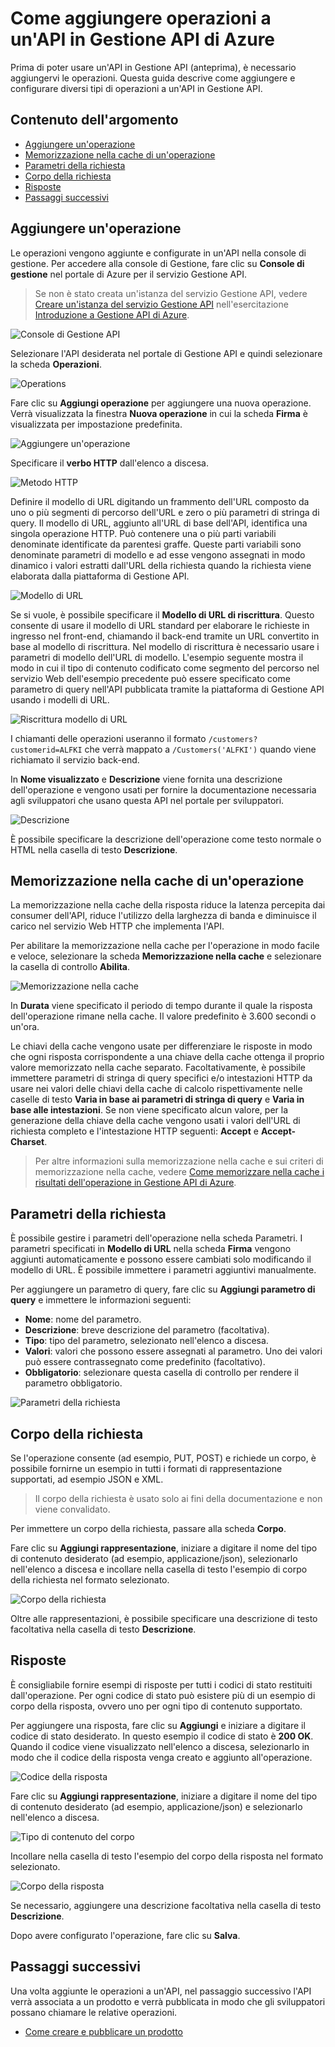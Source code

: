 ﻿<properties 
	pageTitle="Come aggiungere operazioni a un'API in Gestione API di Azure" 
	description="Informazioni su come aggiungere operazioni a un'API in Gestione API di Azure." 
	services="api-management" 
	documentationCenter="" 
	authors="steved0x" 
	manager="dwrede" 
	editor=""/>

<tags 
	ms.service="api-management" 
	ms.workload="mobile" 
	ms.tgt_pltfrm="na" 
	ms.devlang="na" 
	ms.topic="article" 
	ms.date="11/18/2014" 
	ms.author="sdanie"/>

# Come aggiungere operazioni a un'API in Gestione API di Azure

Prima di poter usare un'API in Gestione API (anteprima), è necessario aggiungervi le operazioni. Questa guida descrive come aggiungere e configurare diversi tipi di operazioni a un'API in Gestione API.

## Contenuto dell'argomento

-   [Aggiungere un'operazione][Aggiungere un'operazione]
-   [Memorizzazione nella cache di un'operazione][Memorizzazione nella cache di un'operazione]
-   [Parametri della richiesta][Parametri della richiesta]
-   [Corpo della richiesta][Corpo della richiesta]
-   [Risposte][Risposte]
-   [Passaggi successivi][Passaggi successivi]

## <a name="add-operation"> </a>Aggiungere un'operazione

Le operazioni vengono aggiunte e configurate in un'API nella console di gestione. Per accedere alla console di Gestione, fare clic su **Console di gestione** nel portale di Azure per il servizio Gestione API.

> Se non è stato creata un'istanza del servizio Gestione API, vedere [Creare un'istanza del servizio Gestione API][Creare un'istanza del servizio Gestione API] nell'esercitazione [Introduzione a Gestione API di Azure][Introduzione a Gestione API di Azure].

![Console di Gestione API][Console di Gestione API]

Selezionare l'API desiderata nel portale di Gestione API e quindi selezionare la scheda **Operazioni**.

![Operations][Operations]

Fare clic su **Aggiungi operazione** per aggiungere una nuova operazione. Verrà visualizzata la finestra **Nuova operazione** in cui la scheda **Firma** è visualizzata per impostazione predefinita.

![Aggiungere un'operazione][1]

Specificare il **verbo HTTP** dall'elenco a discesa.

![Metodo HTTP][Metodo HTTP]

Definire il modello di URL digitando un frammento dell'URL composto da uno o più segmenti di percorso dell'URL e zero o più parametri di stringa di query. Il modello di URL, aggiunto all'URL di base dell'API, identifica una singola operazione HTTP. Può contenere una o più parti variabili denominate identificate da parentesi graffe. Queste parti variabili sono denominate parametri di modello e ad esse vengono assegnati in modo dinamico i valori estratti dall'URL della richiesta quando la richiesta viene elaborata dalla piattaforma di Gestione API.

![Modello di URL][Modello di URL]

Se si vuole, è possibile specificare il **Modello di URL di riscrittura**. Questo consente di usare il modello di URL standard per elaborare le richieste in ingresso nel front-end, chiamando il back-end tramite un URL convertito in base al modello di riscrittura. Nel modello di riscrittura è necessario usare i parametri di modello dell'URL di modello. L'esempio seguente mostra il modo in cui il tipo di contenuto codificato come segmento del percorso nel servizio Web dell'esempio precedente può essere specificato come parametro di query nell'API pubblicata tramite la piattaforma di Gestione API usando i modelli di URL.

![Riscrittura modello di URL][Riscrittura modello di URL]

I chiamanti delle operazioni useranno il formato `/customers?customerid=ALFKI` che verrà mappato a `/Customers('ALFKI')` quando viene richiamato il servizio back-end.

In **Nome visualizzato** e **Descrizione** viene fornita una descrizione dell'operazione e vengono usati per fornire la documentazione necessaria agli sviluppatori che usano questa API nel portale per sviluppatori.

![Descrizione][Descrizione]

È possibile specificare la descrizione dell'operazione come testo normale o HTML nella casella di testo **Descrizione**.

## <a name="operation-caching"> </a>Memorizzazione nella cache di un'operazione

La memorizzazione nella cache della risposta riduce la latenza percepita dai consumer dell'API, riduce l'utilizzo della larghezza di banda e diminuisce il carico nel servizio Web HTTP che implementa l'API.

Per abilitare la memorizzazione nella cache per l'operazione in modo facile e veloce, selezionare la scheda **Memorizzazione nella cache** e selezionare la casella di controllo **Abilita**.

![Memorizzazione nella cache][Memorizzazione nella cache]

In **Durata** viene specificato il periodo di tempo durante il quale la risposta dell'operazione rimane nella cache. Il valore predefinito è 3.600 secondi o un'ora.

Le chiavi della cache vengono usate per differenziare le risposte in modo che ogni risposta corrispondente a una chiave della cache ottenga il proprio valore memorizzato nella cache separato. Facoltativamente, è possibile immettere parametri di stringa di query specifici e/o intestazioni HTTP da usare nei valori delle chiavi della cache di calcolo rispettivamente nelle caselle di testo **Varia in base ai parametri di stringa di query** e **Varia in base alle intestazioni**. Se non viene specificato alcun valore, per la generazione della chiave della cache vengono usati i valori dell'URL di richiesta completo e l'intestazione HTTP seguenti: **Accept** e **Accept-Charset**.

> Per altre informazioni sulla memorizzazione nella cache e sui criteri di memorizzazione nella cache, vedere [Come memorizzare nella cache i risultati dell'operazione in Gestione API di Azure][Come memorizzare nella cache i risultati dell'operazione in Gestione API di Azure].

## <a name="request-parameters"> </a>Parametri della richiesta

È possibile gestire i parametri dell'operazione nella scheda Parametri. I parametri specificati in **Modello di URL** nella scheda **Firma** vengono aggiunti automaticamente e possono essere cambiati solo modificando il modello di URL. È possibile immettere i parametri aggiuntivi manualmente.

Per aggiungere un parametro di query, fare clic su **Aggiungi parametro di query** e immettere le informazioni seguenti:

-   **Nome**: nome del parametro.
-   **Descrizione**: breve descrizione del parametro (facoltativa).
-   **Tipo**: tipo del parametro, selezionato nell'elenco a discesa.
-   **Valori**: valori che possono essere assegnati al parametro. Uno dei valori può essere contrassegnato come predefinito (facoltativo).
-   **Obbligatorio**: selezionare questa casella di controllo per rendere il parametro obbligatorio.

![Parametri della richiesta][2]

## <a name="request-body"> </a>Corpo della richiesta

Se l'operazione consente (ad esempio, PUT, POST) e richiede un corpo, è possibile fornirne un esempio in tutti i formati di rappresentazione supportati, ad esempio JSON e XML.

> Il corpo della richiesta è usato solo ai fini della documentazione e non viene convalidato.

Per immettere un corpo della richiesta, passare alla scheda **Corpo**.

Fare clic su **Aggiungi rappresentazione**, iniziare a digitare il nome del tipo di contenuto desiderato (ad esempio, applicazione/json), selezionarlo nell'elenco a discesa e incollare nella casella di testo l'esempio di corpo della richiesta nel formato selezionato.

![Corpo della richiesta][3]

Oltre alle rappresentazioni, è possibile specificare una descrizione di testo facoltativa nella casella di testo **Descrizione**.

## <a name="responses"> </a>Risposte

È consigliabile fornire esempi di risposte per tutti i codici di stato restituiti dall'operazione. Per ogni codice di stato può esistere più di un esempio di corpo della risposta, ovvero uno per ogni tipo di contenuto supportato.

Per aggiungere una risposta, fare clic su **Aggiungi** e iniziare a digitare il codice di stato desiderato. In questo esempio il codice di stato è **200 OK**. Quando il codice viene visualizzato nell'elenco a discesa, selezionarlo in modo che il codice della risposta venga creato e aggiunto all'operazione.

![Codice della risposta][Codice della risposta]

Fare clic su **Aggiungi rappresentazione**, iniziare a digitare il nome del tipo di contenuto desiderato (ad esempio, applicazione/json) e selezionarlo nell'elenco a discesa.

![Tipo di contenuto del corpo][Tipo di contenuto del corpo]

Incollare nella casella di testo l'esempio del corpo della risposta nel formato selezionato.

![Corpo della risposta][Corpo della risposta]

Se necessario, aggiungere una descrizione facoltativa nella casella di testo **Descrizione**.

Dopo avere configurato l'operazione, fare clic su **Salva**.

## <a name="next-steps"> </a>Passaggi successivi

Una volta aggiunte le operazioni a un'API, nel passaggio successivo l'API verrà associata a un prodotto e verrà pubblicata in modo che gli sviluppatori possano chiamare le relative operazioni.

-   [Come creare e pubblicare un prodotto][Come creare e pubblicare un prodotto]

  [Aggiungere un'operazione]: #add-operation
  [Memorizzazione nella cache di un'operazione]: #operation-caching
  [Parametri della richiesta]: #request-parameters
  [Corpo della richiesta]: #request-body
  [Risposte]: #responses
  [Passaggi successivi]: #next-steps
  [Creare un'istanza del servizio Gestione API]: ../api-management-get-started/#create-service-instance
  [Introduzione a Gestione API di Azure]: ../api-management-get-started
  [Console di Gestione API]: ./media/api-management-howto-add-operations/api-management-management-console.png
  [Operations]: ./media/api-management-howto-add-operations/api-management-operations.png
  [1]: ./media/api-management-howto-add-operations/api-management-add-operation.png
  [Metodo HTTP]: ./media/api-management-howto-add-operations/api-management-http-method.png
  [Modello di URL]: ./media/api-management-howto-add-operations/api-management-url-template.png
  [Riscrittura modello di URL]: ./media/api-management-howto-add-operations/api-management-url-template-rewrite.png
  [Descrizione]: ./media/api-management-howto-add-operations/api-management-description.png
  [Memorizzazione nella cache]: ./media/api-management-howto-add-operations/api-management-caching-tab.png
  [Come memorizzare nella cache i risultati dell'operazione in Gestione API di Azure]: ../api-management-howto-cache
  [2]: ./media/api-management-howto-add-operations/api-management-request-parameters.png
  [3]: ./media/api-management-howto-add-operations/api-management-request-body.png
  [Codice della risposta]: ./media/api-management-howto-add-operations/api-management-response-code.png
  [Tipo di contenuto del corpo]: ./media/api-management-howto-add-operations/api-management-response-body-content-type.png
  [Corpo della risposta]: ./media/api-management-howto-add-operations/api-management-response-body.png
  [Come creare e pubblicare un prodotto]: ../api-management-howto-add-products

<!--HONumber=46--> 

<!--HONumber=46--> 
